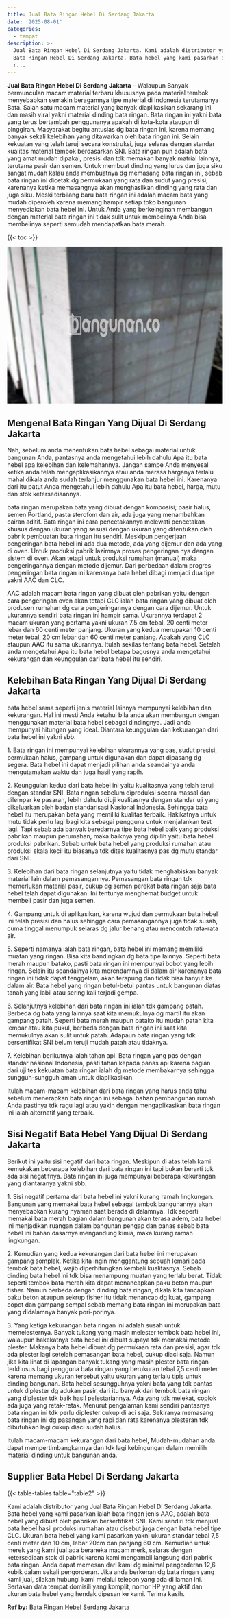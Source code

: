 ```yaml
---
title: Jual Bata Ringan Hebel Di Serdang Jakarta
date: '2025-08-01'
categories:
  - tempat
description: >-
  Jual Bata Ringan Hebel Di Serdang Jakarta. Kami adalah distributor yang Jual
  Bata Ringan Hebel Di Serdang Jakarta. Bata hebel yang kami pasarkan ialah bata
  r...
---
```


**Jual Bata Ringan Hebel Di Serdang Jakarta** – Walaupun Banyak bermunculan macam material terbaru khususnya pada material tembok menyebabkan semakin beragamnya tipe material di Indonesia terutamanya Bata. Salah satu macam material yang banyak diaplikasikan sekarang ini dan masih viral yakni material dinding bata ringan. Bata ringan ini yakni bata yang terus bertambah penggunanya apakah di kota-kota ataupun di pinggiran. Masyarakat begitu antusias dg bata ringan ini, karena memang banyak sekali kelebihan yang ditawarkan oleh bata ringan ini. Selain kekuatan yang telah teruji secara konstruksi, juga selaras dengan standar kualitas material tembok berdasarkan SNI. Bata ringan pun adalah bata yang amat mudah dipakai, presisi dan tdk memakan banyak matrial lainnya, terutama pasir dan semen. Untuk membuat dinding yang lurus dan juga siku sangat mudah kalau anda membuatnya dg memasang bata ringan ini, sebab bata ringan ini dicetak dg permukaan yang rata dan sudut yang presisi, karenanya ketika memasangnya akan menghasilkan dinding yang rata dan juga siku. Meski terbilang baru bata ringan ini adalah macam bata yang mudah diperoleh karena memang hampir setiap toko bangunan menyediakan bata hebel ini. Untuk Anda yang berkeinginan membangun dengan material bata ringan ini tidak sulit untuk membelinya Anda bisa membelinya seperti semudah mendapatkan bata merah.

{{< toc >}}

![Jual Bata Ringan Hebel Di Serdang Jakarta](/images/jual-hebel-murah-14.png)

## Mengenal Bata Ringan Yang Dijual Di Serdang Jakarta

Nah, sebelum anda menentukan bata hebel sebagai material untuk bangunan Anda, pantasnya anda mengetahui lebih dahulu Apa itu bata hebel apa kelebihan dan kelemahannya. Jangan sampe Anda menyesal ketika anda telah mengaplikasikannya atau anda merasa harganya terlalu mahal dikala anda sudah terlanjur menggunakan bata hebel ini. Karenanya dari itu patut Anda mengetahui lebih dahulu Apa itu bata hebel, harga, mutu dan stok ketersediaannya.

bata ringan merupakan bata yang dibuat dengan komposisi; pasir halus, semen Portland, pasta sterofom dan air, ada juga yang menambahkan cairan aditif. Bata ringan ini cara pencetakannya melewati pencetakan khusus dengan ukuran yang sesuai dengan ukuran yang ditentukan oleh pabrik pembuatan bata ringan itu sendiri. Meskipun pengerjaan pengeringan bata hebel ini ada dua metode, ada yang dijemur dan ada yang di oven. Untuk produksi pabrik lazimnya proses pengeringan nya dengan sistem di oven. Akan tetapi untuk produksi rumahan (manual) maka pengeringannya dengan metode dijemur. Dari perbedaan dalam progres pengeringan bata ringan ini karenanya bata hebel dibagi menjadi dua tipe yakni AAC dan CLC.

AAC adalah macam bata ringan yang dibuat oleh pabrikan yaitu dengan cara pengeringan oven akan tetapi CLC ialah bata ringan yang dibuat oleh produsen rumahan dg cara pengeringannya dengan cara dijemur. Untuk ukurannya sendiri bata ringan ini hampir sama. Ukurannya terdapat 2 macam ukuran yang pertama yakni ukuran 7.5 cm tebal, 20 centi meter lebar dan 60 centi meter panjang. Ukuran yang kedua merupakan 10 centi meter tebal, 20 cm lebar dan 60 centi meter panjang. Apakah yang CLC ataupun AAC itu sama ukurannya. Itulah sekilas tentang bata hebel. Setelah anda mengetahui Apa itu bata hebel betapa bagusnya anda mengetahui kekurangan dan keunggulan dari bata hebel itu sendiri.

## Kelebihan Bata Ringan Yang Dijual Di Serdang Jakarta

bata hebel sama seperti jenis material lainnya mempunyai kelebihan dan kekurangan. Hal ini mesti Anda ketahui bila anda akan membangun dengan menggunakan material bata hebel sebagai dindingnya. Jadi anda mempunyai hitungan yang ideal. Diantara keunggulan dan kekurangan dari bata hebel ini yakni sbb.

1\. Bata ringan ini mempunyai kelebihan ukurannya yang pas, sudut presisi, permukaan halus, gampang untuk digunakan dan dapat dipasang dg segera. Bata hebel ini dapat menjadi pilihan anda seandainya anda mengutamakan waktu dan juga hasil yang rapih.

2\. Keunggulan kedua dari bata hebel ini yaitu kualitasnya yang telah teruji dengan standar SNI. Bata ringan sebelum diproduksi secara massal dan dilempar ke pasaran, lebih dahulu diuji kualitasnya dengan standar uji yang dikeluarkan oleh badan standarisasi Nasional Indonesia. Sehingga bata hebel itu merupakan bata yang memiliki kualitas terbaik. Hakikatnya untuk mutu tidak perlu lagi bagi kita sebagai pengguna untuk menjalankan test lagi. Tapi sebab ada banyak beredarnya tipe bata hebel baik yang produksi pabrikan maupun perumahan, maka baiknya yang dipilih yaitu bata hebel produksi pabrikan. Sebab untuk bata hebel yang produksi rumahan atau produksi skala kecil itu biasanya tdk dites kualitasnya pas dg mutu standar dari SNI.

3\. Kelebihan dari bata ringan selanjutnya yaitu tidak menghabiskan banyak material lain dalam pemasangannya. Pemasangan bata ringan tdk memerlukan material pasir, cukup dg semen perekat bata ringan saja bata hebel telah dapat digunakan. Ini tentunya menghemat budget untuk membeli pasir dan juga semen.

4\. Gampang untuk di aplikasikan, karena wujud dan permukaan bata hebel ini telah presisi dan halus sehingga cara pemasangannya juga tidak susah, cuma tinggal menumpuk selaras dg jalur benang atau mencontoh rata-rata air.

5\. Seperti namanya ialah bata ringan, bata hebel ini memang memiliki muatan yang ringan. Bisa kita bandingkan dg bata tipe lainnya. Seperti bata merah maupun batako, pasti bata ringan ini mempunyai bobot yang lebih ringan. Selain itu seandainya kita merendamnya di dalam air karenanya bata ringan ini tidak dapat tenggelam, akan terapung dan tidak bisa hanyut ke dalam air. Bata hebel yang ringan betul-betul pantas untuk bangunan diatas tanah yang labil atau sering kali terjadi gempa.

6\. Selanjutnya kelebihan dari bata ringan ini ialah tdk gampang patah. Berbeda dg bata yang lainnya saat kita memukulnya dg martil itu akan gampang patah. Seperti bata merah maupun batako itu mudah patah kita lempar atau kita pukul, berbeda dengan bata ringan ini saat kita memukulnya akan sulit untuk patah. Adapaun bata ringan yang tdk bersertifikat SNI belum teruji mudah patah atau tidaknya.

7\. Kelebihan berikutnya ialah tahan api. Bata ringan yang pas dengan standar nasional Indonesia, pasti tahan kepada panas api karena bagian dari uji tes kekuatan bata ringan ialah dg metode membakarnya sehingga sungguh-sungguh aman untuk diaplikasikan.

Itulah macam-macam kelebihan dari bata ringan yang harus anda tahu sebelum menerapkan bata ringan ini sebagai bahan pembangunan rumah. Anda pastinya tdk ragu lagi atau yakin dengan mengaplikasikan bata ringan ini ialah alternatif yang terbaik.

## Sisi Negatif Bata Hebel Yang Dijual Di Serdang Jakarta

Berikut ini yaitu sisi negatif dari bata ringan. Meskipun di atas telah kami kemukakan beberapa kelebihan dari bata ringan ini tapi bukan berarti tdk ada sisi negatifnya. Bata ringan ini juga mempunyai beberapa kekurangan yang diantaranya yakni sbb.

1\. Sisi negatif pertama dari bata hebel ini yakni kurang ramah lingkungan. Bangunan yang memakai bata hebel sebagai tembok bangunannya akan menyebabkan kurang nyaman saat berada di dalamnya. Tdk seperti memakai bata merah bagian dalam bangunan akan terasa adem, bata hebel ini menjadikan ruangan dalam bangunan pengap dan panas sebab bata hebel ini bahan dasarnya mengandung kimia, maka kurang ramah lingkungan.

2\. Kemudian yang kedua kekurangan dari bata hebel ini merupakan gampang somplak. Ketika kita ingin menggantung sebuah lemari pada tembok bata hebel, wajib diperhitungkan kembali kualitasnya. Sebab dinding bata hebel ini tdk bisa menampung muatan yang terlalu berat. Tidak seperti tembok bata merah kita dapat menancapkan paku beton maupun fisher. Namun berbeda dengan dinding bata ringan, dikala kita tancapkan paku beton ataupun sekrup fisher itu tidak menancap dg kuat, gampang copot dan gampang sempal sebab memang bata ringan ini merupakan bata yang didalamnya banyak pori-porinya.

3\. Yang ketiga kekurangan bata ringan ini adalah susah untuk memelesternya. Banyak tukang yang masih melester tembok bata hebel ini, walaupun hakekatnya bata hebel ini dibuat supaya tdk memakai metode plester. Makanya bata hebel dibuat dg permukaan rata dan presisi, agar tdk ada plester lagi setelah pemasangan bata hebel, cukup diaci saja. Namun jika kita lihat di lapangan banyak tukang yang masih plester bata ringan terkhusus bagi pengguna bata ringan yang berukuran tebal 7,5 centi meter karena memang ukuran tersebut yaitu ukuran yang terlalu tipis untuk dinding bangunan. Bata hebel sesungguhnya yakni bata yang tdk pantas untuk diplester dg adukan pasir, dari itu banyak dari tembok bata ringan yang diplester tdk baik hasil pelestariannya. Ada yang tdk melekat, coplok ada juga yang retak-retak. Menurut pengalaman kami sendiri pantasnya bata ringan ini tdk perlu diplester cukup di aci saja. Sekiranya memasang bata ringan ini dg pasangan yang rapi dan rata karenanya plesteran tdk dibutuhkan lagi cukup diaci sudah halus.

Itulah macam-macam kekurangan dari bata hebel, Mudah-mudahan anda dapat mempertimbangkannya dan tdk lagi kebingungan dalam memilih material dinding untuk bangunan anda.

## Supplier Bata Hebel Di Serdang Jakarta

{{< table-tables table="table2" >}}

Kami adalah distributor yang Jual Bata Ringan Hebel Di Serdang Jakarta. Bata hebel yang kami pasarkan ialah bata ringan jenis AAC, adalah bata hebel yang dibuat oleh pabrikan bersertifikat SNI. Kami sendiri tdk menjual bata hebel hasil produksi rumahan atau disebut juga dengan bata hebel tipe CLC. Ukuran bata hebel yang kami pasarkan yakni ukuran standar tebal 7,5 centi meter dan 10 cm, lebar 20cm dan panjang 60 cm. Kemudian untuk merek yang kami jual ada beraneka macam merk, selaras dengan ketersediaan stok di pabrik karena kami mengambil langsung dari pabrik bata ringan. Anda dapat memesan dari kami dg minimal pengorderan 12,6 kubik dalam sekali pengorderan. Jika anda berkenan dg bata ringan yang kami jual, silakan hubungi kami melalui telepon yang ada di laman ini. Sertakan data tempat domisili yang komplit, nomor HP yang aktif dan ukuran bata hebel yang hendak dipesan ke kami. Terima kasih.

**Ref by:** [Bata Ringan Hebel Serdang Jakarta](https://id.wikipedia.org/wiki/Bata)
